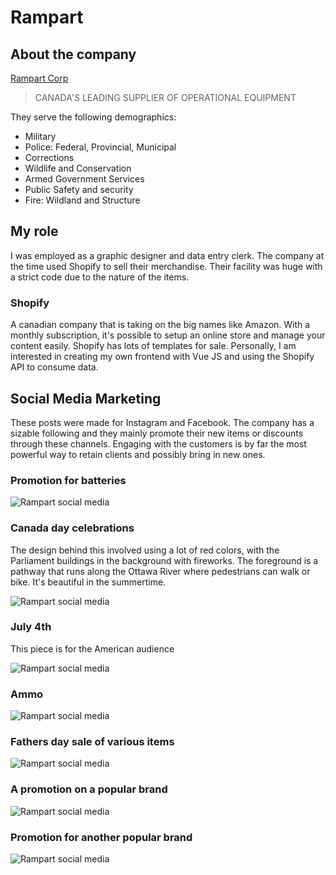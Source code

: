 # Rampart

## About the company

[Rampart Corp](https://rampartcorp.com/)

>CANADA'S LEADING SUPPLIER OF OPERATIONAL EQUIPMENT

They serve the following demographics:
- Military
- Police: Federal, Provincial, Municipal
- Corrections
- Wildlife and Conservation
- Armed Government Services
- Public Safety and security
- Fire: Wildland and Structure

## My role

I was employed as a graphic designer and data entry clerk.  The company at the time used Shopify to sell their merchandise. Their facility was huge with a strict code due
to the nature of the items.  

### Shopify

A canadian company that is taking on the big names like Amazon.  With a monthly subscription, it's possible to setup an online store and manage your content easily. Shopify has lots of templates for sale.  Personally, I am interested in creating my own frontend with Vue JS and using the Shopify API to consume data. 

## Social Media Marketing

These posts were made for Instagram and Facebook.  The company has a sizable following and they mainly promote their new items or discounts through these channels.  Engaging with the customers is by far the most powerful way to retain clients and possibly bring in new ones.  

### Promotion for batteries

![Rampart social media](/images/work/rampart/asp.jpg)

### Canada day celebrations

The design behind this involved using a lot of red colors, with the Parliament buildings in the background with fireworks.  The foreground is a pathway that runs along the Ottawa River where pedestrians can walk or bike. It's beautiful in the summertime. 

![Rampart social media](/images/work/rampart/rampart.jpg)

### July 4th
This piece is for the American audience

![Rampart social media](/images/work/rampart/rampart-4july.png)

### Ammo
![Rampart social media](/images/work/rampart/rampart-eco.png)

### Fathers day sale of various items
![Rampart social media](/images/work/rampart/rampart-fathers-day.png)

### A promotion on a popular brand
![Rampart social media](/images/work/rampart/rampart-spiritus.png)

### Promotion for another popular brand
![Rampart social media](/images/work/rampart/rampart-troy.png)


